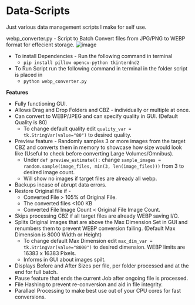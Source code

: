 # Data-Scripts
Just various data management scripts I make for self use.

webp_converter.py - Script to Batch Convert files from JPG/PNG to WEBP format for effecient storage.
![image](https://github.com/user-attachments/assets/6edd6f21-5f96-4392-874a-d21b5de53813)
- To install Dependencies - Run the following command in terminal
    - `pip install pillow opencv-python tkinterdnd2`
- To Run Script run the following command in terminal in the folder script is placed in
    - `python webp_converter.py`

**Features**

- Fully functioning GUI.
- Allows Drag and Drop Folders and CBZ - individually or multiple at once.
- Can convert to WEBP/JPEG and can specify quality in GUI. (Default Quality is 80)
    - To change default quality edit `quality_var = tk.StringVar(value="80")` to desired quality. 
- Preview feature - Randomly samples 3 or more images from the target CBZ and converts them in memory to showcase how size would look like (Useful to check before converting Large Volumes/Omnibus).
    - Under `def preview_estimate():`  change `sample_images = random.sample(image_files, min(3, len(image_files)))` from 3 to desired image count.
    - Will show no images if target files are already all webp.
- Backups incase of abrupt data errors.
- Restore Original file if -
    - Converted File > 105% of Original File.
    - The converted files <100 KB
    - Converted File Image Count < Original File Image Count.  
- Skips processing CBZ if all target files are already WEBP saving I/O.
- Splits Original images that are above the Max Dimension Set in GUI and renumbers them to prevent WEBP conversion failing. (Default Max Dimension is 8000 Width or Height)
    - To change default Max Dimension edit `max_dim_var = tk.StringVar(value="8000")` to desired dimension. WEBP limits are 16383 x 16383 Pixels.
    - Informs in GUI about images spilt.
- Displays Before and After Sizes per file, per folder processed and at the end for full batch.
- Pause feature that ends the current Job after ongoing file is processed.
- File Hashing to prevent re-conversion and aid in file integrity.
- Parallael Processing to make best use out of your CPU cores for fast conversions.
